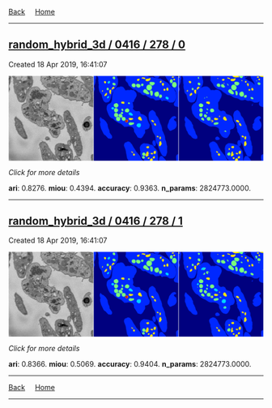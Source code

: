 
[Back](..)&nbsp;&nbsp;&nbsp;&nbsp;&nbsp;[Home](https://leapmanlab.github.io/snapshots)

---

<div class="summary"><a href="0"><h2>random_hybrid_3d / 0416 / 278 / 0</h2></a><p>Created 18 Apr 2019, 16:41:07
</p><a href="0"><img src="0/media/summary.png" align="center"></a><p>
<i>Click for more details</i>
</p></div>

**ari**: 0.8276. **miou**: 0.4394. **accuracy**: 0.9363. **n_params**: 2824773.0000. 

---

<div class="summary"><a href="1"><h2>random_hybrid_3d / 0416 / 278 / 1</h2></a><p>Created 18 Apr 2019, 16:41:07
</p><a href="1"><img src="1/media/summary.png" align="center"></a><p>
<i>Click for more details</i>
</p></div>

**ari**: 0.8366. **miou**: 0.5069. **accuracy**: 0.9404. **n_params**: 2824773.0000. 

---

[Back](..)&nbsp;&nbsp;&nbsp;&nbsp;&nbsp;[Home](https://leapmanlab.github.io/snapshots)

---